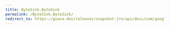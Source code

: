 ```yaml
---
title: ByteSink.ByteSink
permalink: /ByteSink.ByteSink/
redirect_to: https://guava.dev/releases/snapshot-jre/api/docs/com/google/common/io/ByteSink.html#ByteSink--
---
```

